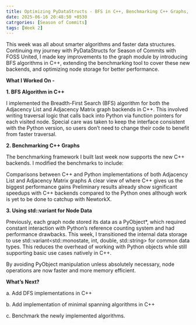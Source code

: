 ```yaml
---
title: Optimizing PyDataStructs - BFS in C++, Benchmarking C++ Graphs, and Smarter Node Storage
date: 2025-06-16 20:48:50 +0530
catrgories: [Season of Commits]
tags: [Week 2]
---
```


This week was all about smarter algorithms and faster data structures. Continuing my journey with PyDataStructs for Season of Commits with FOSS United, I made key improvements to the graph module by introducing BFS algorithms in C++, extending the benchmarking tool to cover these new backends, and optimizing node storage for better performance.

**What I Worked On -**

**1. BFS Algorithm in C++**

I implemented the Breadth-First Search (BFS) algorithm for both the Adjacency List and Adjacency Matrix graph backends in C++. This involved writing traversal logic that calls back into Python via function pointers for each visited node. Special care was taken to keep the interface consistent with the Python version, so users don’t need to change their code to benefit from faster traversal.

**2. Benchmarking C++ Graphs**

The benchmarking framework I built last week now supports the new C++ backends. I modified the benchmarks to include:

Comparisons between C++ and Python implementations of both Adjacency List and Adjacency Matrix graphs
A clear view of where C++ gives us the biggest performance gains
Preliminary results already show significant speedups with C++ backends compared to the Python ones although work is yet to be done to catchup with NewtorkX.

**3. Using std::variant for Node Data**

Previously, each graph node stored its data as a PyObject*, which required constant interaction with Python’s reference counting system and had performance drawbacks. This week, I transitioned the internal data storage to use std::variant<std::monostate, int, double, std::string> for common data types. This reduces the overhead of working with Python objects while still supporting basic use cases natively in C++.

By avoiding PyObject manipulation unless absolutely necessary, node operations are now faster and more memory efficient.

**What’s Next?**

a. Add DFS implementations in C++

b. Add implementation of minimal spanning algorithms in C++

c. Benchmark the newly implemented algorithms.
